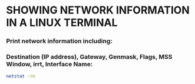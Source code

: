 # SHOWING NETWORK INFORMATION IN A LINUX TERMINAL

### Print network information including:
### Destination (IP address), Gateway, Genmask, Flags, MSS Window, irrt, Interface Name:

```bash
netstat -rn
```
